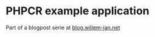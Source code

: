 # PHPCR example application

Part of a blogpost serie at [blog.willem-jan.net](http://blog.willem-jan.net/2013/11/16/setup-jackalope-with-mysql)